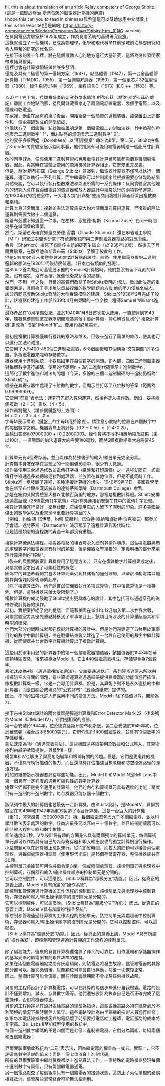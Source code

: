 hi, this is about translation of an article Relay computers of George Stibitz.(這是一篇關於喬治·斯蒂伯茨的繼電器計算機的翻譯)<br>
i hope this can you to read in chinese.(我希望這可以幫助您用中文閱讀。)<br>
this is the website(這是網站) https://history-computer.com/ModernComputer/Relays/Stibitz.html_(ENG version)<br>
在貝爾電話實驗室於1925年成立，作為貝爾系統的基礎研究設施。<br>
這樣就建立了一個機構，已成為物理學，化學和現代科學其他領域前沿基礎研究和令人興奮的研究的代名詞。<br>
在接下來的幾十年裡，將在這個激動人心的地方進行大量研究，這將為幾位發明家帶來諾貝爾獎。<br>
這裡也會在計算機領域做出許多發明，<br>
僅提及具有二極管的第一邏輯方案（1942），點晶體管（1947），第一台全晶體管計算機（TRADIC，1955），第一台調製解調器（1960），第一個單芯片32位處理器（1980），操作系統UNIX（1969），編程語言C（1973）和C ++（1983）等。<br>
<br>
1937年11月下旬，貝爾實驗室的研究數學家喬治·斯蒂布茲（喬治·斯蒂布茲的傳記）離開工作地點回家，從貝爾儲藏室拿走了兩個電話繼電器，幾個手電筒，以及電線和乾電池。<br>
在家裡，他坐在廚房的桌子後面，開始組裝一個簡單的邏輯裝置，該裝置由上述部件和一個由錫罐製成的開關組成。<br>
他很快有了一個設備，該設備被證明是第一個繼電器二進制加法器，其中點亮的燈泡表示二進制數字“ 1”，而未點亮的燈泡表示二進制數字“ 0”。<br>
他的妻子多蘿西婭（Dorotheea）以“廚房餐桌” 命名為K型。第二天，Stibitz拍攝了K-model向實驗室展示給同事看，他們推測有可能用繼電器構建一個全尺寸計算器。<br>
他的同事認為，任何使用二進制算術的實用繼電器計算機可能都需要數百個繼電器，因此，與當時在實驗室使用的商用機械計算器相比，它既笨重又昂貴。<br>
但是，喬治·斯蒂布茲（George Stibitz）意識到，繼電器計算器不僅可以執行一個運算，還可以執行一系列計算，而中繼電路可以控制順序並根據需要存儲臨時結果<br>
具體來說，它可以執行執行複數乘法和除法所需的一系列操作：貝爾實驗室其他地方的研究人員在長距離電路的濾波器和放大器設計中經常執行的兩項數學運算。<br>
在1930年代的實驗室中，一大堆人類“計算機”使用商用機械計算器計算出複數商和乘積。<br>
計算本身非常簡單：複雜的乘法運算需要大約六個簡單的算術運算，而復雜的除法運算則需要大約十二個運算，<br>
斯蒂布茲還不知道這一件事。在柏林，康拉德·祖斯（Konrad Zuse）在同一時間幾乎在做同樣的事情。<br>
然而，斯蒂伯茨確實知道克勞德·香農（Claude Shannon）還在麻省理工學院（MIT）研究生期間也研究了符號邏輯語句與二進制繼電器電路的對應關係。<br>
香農（Shannon）撰寫了有關該主題的研究生論文（於1938年出版），然後去了貝爾實驗室，在那裡他和斯蒂布茲（Stibitz）了解了彼此的工作。<br>
但是Shannon並未積極參與Stibitz計算機的設計。顯然，使用繼電器實現二進制邏輯的想法在1930年代後期很普遍。（日本也有類似的發現）。<br>
當Stibitz首次向公司高管展示他的K-model計算機時，他們並沒有留下深刻的印象。沒有煙花，沒有香檳，就像他後來記得的那樣。<br>
然而，不到一年之後，貝爾的高管們改變了對Stibitz發明的想法。做出此決定的重要因素是，貝爾為了尋求解決日益複雜的數學問題的方法,他的壓力便越來越大。<br>
該公司同意資助Stibitz發明的大型實驗模型的建設。Stibitz於1938年2月完成了設計，該機器的建造工作於1939年4月由貝爾的一位交換工程師Samuel Williams進行。<br>
最終產品在10月準備就緒，並於1940年1月8日首次投入使用，一直使用到1949年。隨著貝爾實驗室在戰爭期間建造其他中繼計算機，其名稱從最初的“ 複數計算機”更改為“ 模型1(Model 1)”。。費用約為2萬美元。<br>
<br>
最初是複數計算機僅執行複雜的乘法和除法，但後來進行了簡單的修改，使其也可以進行加法和減法。<br>
它使用了大約400-450個二進制繼電器，6-8個面板和10個稱為“交叉開關”的多位置，多極繼電器來臨時存儲數字。<br>
機器使用十進制系統，小數點固定在每個數字的開頭。在內部，四個二進制繼電器對每個數字進行編碼，使用的代碼用n + 3的二進制代碼表示十進制數字n；<br>
這簡化了數字進位和減法的問題（今天，多餘的三個二進制編碼的十進制仍稱為“ Stibitz碼”）。<br>
機器在其寄存器中處理了十位數的數字，但顯示並打印了八位數的答案（範圍為0.99999999）。<br>
它使用“前綴”表示法：運算符先鍵入算術運算，然後再鍵入操作數。例如，要將兩個複數（2 + 3i）乘以（4 + 5i），<br>
操作員將鍵入（請參閱鍵盤的上方圖）：<br>
   M +.2 + i .3 +.4 -i .5 = <br>
字母M表示乘法（鍵盤上的字母D用於除法）。請注意小數點的位置在四個數字中的每個數字之前。機器實際上將計算（0.3 + 0.5i）x（0.4-0.2i），<br>
並輸出答案0.07000000 + i 0.22000000。操作員將不得不相應地縮放結果（乘以100）。一個簡單的加法運算大約需要100毫秒，而將2個複數相乘大約需要45秒。<br>
<br>
計算單元有4個寄存器，並且與作為特殊端子的輸入/輸出單元完全分開。<br>
計算機本身被保存在實驗室的一間偏僻房間中，很少有人見過。<br>
操作員使用三台經過修改的電傳打字機（鍵盤和打印設備）之一遠程訪問它，該電傳打字機通過多線總線連接到處理器，並放置在其他位置，但是不能同時工作。<br>
Stibitz進一步發展了遠程，多種連接計算機的想法。1940年9月11日，美國數學學會在新罕布什爾州漢諾威市的達特茅斯學院（Dartmouth College）會面，<br>
那是在紐約貝爾實驗室大樓以北數百英里的地方，那裡是複數計算機。Stibitz安排通過電話線（28線電傳打字電纜）將計算機連接到安裝在其中的電傳打字設備。<br>
複數計算機運行良好，毫無疑問，它給使用它的人留下了深刻的印象。許多美國最傑出的數學家以及後來領導重要計算項目的人<br>
（例如，約翰·馮·諾伊曼，約翰·莫赫利，諾伯特·維納和加勒特·伯克霍夫）都參加了會議。達特茅斯（Dartmouth）演示預示了遠程計算的現代時代，<br>
但是這種類型的遠程訪問再過十年都沒有重複。<br>
<br>
複數計算機無法編程。繼電器電路的組合可永久控制其操作順序。這些繼電器與用於處理數字的繼電器具有相同的類型，但是機器沒有單獨的，定義明確的部分來處理計算序列的“控制”。<br>
（後來的貝爾實驗室計算機採用了這種方法。）只有在復雜數字計算機建成之後，貝爾實驗室才出現了可編程性的概念，<br>
因為它的建造者看到其基本計算元素受到其結合的過分限制，以至於控制電路只能將其與復雜的算術聯繫起來。 <br>
（除了複數算法外，他們還嘗試使機器執行多項式算術，其中復數算術是一種特例。但是，這對機器來說太受限制了。）<br>
複數計算機的成功鼓勵了Stibitz提出更具雄心的設計，其中包括可以通過穿孔的磁帶修改計算器的操作。<br>
起初，實驗室拒絕了他的提議，但隨著美國在1941年12月加入第二次世界大戰，貝爾實驗室將其優先重點轉移到了軍事項目上，該項目所涉及的計算量超過其和平時期的研究。<br>
他們大部分的戰時成就都在模擬計算機的設計中。但是他們還建造了五台用於軍事目的的數字中繼計算機，並在戰爭結束後又建造了一台供自己使用的數字中繼計算機，從而使總共七台數字計算機計算出了複數計算機。<br>
<br>
這些用於軍事用途的計算器中的第一個是繼電器插值器，該插值器於1943年在華盛頓特區安裝，後來被稱為Model II。它由440個繼電器構成，存儲容量為7個數字。<br>
乘法速度為4秒（通過重複加法乘法）。它主要通過執行一系列算術運算來解決與指揮防空火有關的問題，這些算術運算對通過紙帶提供給機器的功能值進行插值。<br>
像複數計算機一樣，它是一台專用計算機。但是，其算術序列不是永久連接的中繼計算器，而是由膠合成環路的“公式膠帶”（五通道紙帶）提供的。<br>
因此，不同的磁帶允許人們採用不同的插值方法。Model II除了插值以外，無能為力，<br>
<br>
接下來由Stibitz設計的兩台機器是彈道計算機和Error Detector Mark 22（後來稱為Model III和Model IV），它們是相同的機器，<br>
第一台安裝於1944年，位於德克薩斯州的布利斯堡，第二台安裝於1945年初，位於華盛頓（每台成本65000美元）。它們包含約1400個繼電器，並具有10個數字的存儲容量。<br>
乘法速度為1秒（通過查表乘法）。這些機器還將紙帶用於數據和公式輸入，其算術序列由紙帶循環提供。與模型II一樣，<br>
模型III和IV也解決了與高射砲瞄準和跟踪有關的問題。但是，它們是更複雜的機器，不僅具有執行插值的能力，而且還能夠評估描述目標飛機和防空砲彈路徑的彈道方程。<br>
附加的紙帶指示機器要評估哪些功能。因此，Model III和Model N是Bell Labs中第一個具有一定程度的通用可編程性的數字計算器，<br>
儘管它們都不是完全通用的計算器。他們的內存和算術單元具有適度的功能：精度只有十進制的十進制數字，每台機器只能存儲十個數字。<br>
<br>
該系列中最大的計算機也是最後一台計算機，由Stibitz設計，是Model V，貝爾實驗室在1946年和1947年為軍方製造了兩台計算機。這是一台巨大的計算機<br>
（重10，非常昂貴（500000美元）機。每個繼電器包含九千多個繼電器，並以科學計數法表示處理的數字。該商店最多可以容納三十個數字，並且紙帶閱讀器可以同時輸入程序步驟和數字數據 。<br>
乘法速度0.8秒。V型設計最有趣的方面是它具有兩個獨立的算術單元，每個算術單元都可以作為具有自己的內存寄存器和輸入輸出設備的獨立計算機進行操作。<br>
小型問題可以在計算機上成對運行，從而節省時間，而較大的問題可以接管兩個處理器。與每個處理器相關聯（使用現代術語）是15個存儲寄存器，整個機器總共有30個。<br>
主控制單元根據其可用性將指令定向到一個或兩個處理器。該控制單元與處理器中控制算術，存儲器和輸入/輸出操作順序的控制單元是分開的。<br>
它可以控制控件，可以這麼說。（Stibitz稱其為“超級分支”功能。）因此，從真正的意義上講，Model V具有所謂的“操作系統”，<br>
即控制和管理通過計算機的工作流程的控制單元。該控制單元與處理器中控制算術，存儲器和輸入/輸出操作順序的控制單元是分開的。<br>
它可以控制控件，可以這麼說。（Stibitz稱其為“超級分支”功能。）因此，從真正的意義上講，Model V具有所謂的“操作系統”，<br>
即控制和管理通過計算機的工作流程的控制單元。該控制單元與處理器中控制算術，存儲器和輸入/輸出操作順序的控制單元是分開的。它可以控制控件，可以這麼說。<br>
（Stibitz稱其為“超級分支”功能。）因此，從真正的意義上講，Model V具有所謂的“操作系統”，即控制和管理通過計算機的工作流程的控制單元。<br>
<br>
除了編程能力，後來的貝爾計算機還強調了非凡的可靠性。用作邏輯和存儲器操作的基本元素的繼電器有間歇性故障的趨勢。<br>
如果在兩個繼電器觸點之間有灰塵積聚，則該電路將發生故障，儘管繼電器的其餘部分都可以。幾次循環後，灰塵顆粒可能會自行晃動，然後一切恢復正常。<br>
因此，整個計算可能會偏離，而在診斷會話期間不會出現任何機器故障。<br>
<br>
貝爾的工程師設計了計算機電路，可以在計算的每個步驟進行自我檢查。電路的設計不僅要增加，減去，存儲數字等等。他們還被設計為檢查自己是否正確完成了這些操作，否則將機器停止。<br>
貝爾的工程師還以其設計電話電路的經驗為指導，這些電話電路必須在經常處於不利環境的情況下長時間無人值守。這些電路設計為由半熟練的技術人員進行維修；<br>
如果每次電話線掉線或客戶的電話壞了時都要打電話給工程師，電話服務的成本將非常高。Bell Labs II至VI模型使用的系統中，<br>
每個十進制數字編碼的不是四個而是七個二進制繼電器。它們分為兩組，每組兩個和五個繼電器；<br>
<br>
貝爾實驗室稱此系統為“二元”表示法，因為繼電器的權重為一或五。實際上，它不是這些數字基礎的組合；而是一個七位混合十進制代碼。<br>
所有的貝爾實驗室中繼計算機都以十進制算法工作。一個特殊的電路檢查發現每個十進制數字有兩個，只有兩個繼電器通電。<br>
另一個電路檢查了每個組中只有一個繼電器的接通狀態，這防止了兩個單獨的錯誤相互抵消，儘管某些異常組合可能無法檢測到。<br>
